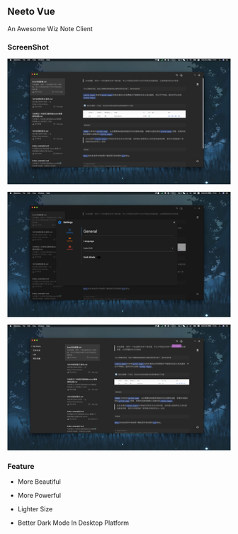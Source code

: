## Neeto Vue
An Awesome Wiz Note Client

### ScreenShot

![image-20200925170200202](./screenshot/image-20200925170200202.png)

![image-20200925170301170](./screenshot/image-20200925170301170.png)

![image-20200925170327136](./screenshot/image-20200925170327136.png)

### Feature

- More Beautiful

- More Powerful

- Lighter Size

- Better Dark Mode In Desktop Platform
